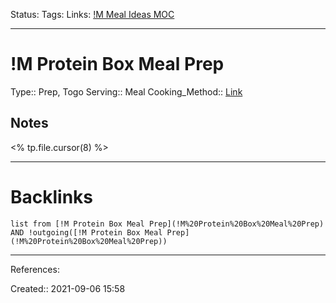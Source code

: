 Status: 
Tags: 
Links: [!M Meal Ideas MOC](!M%20Meal%20Ideas%20MOC)
___
# !M Protein Box Meal Prep
Type:: Prep, Togo
Serving:: Meal
Cooking_Method::
[Link](https://ihatemealprep.com/protein-breakfast-box/)
## Notes
<% tp.file.cursor(8) %>
___
# Backlinks
```dataview
list from [!M Protein Box Meal Prep](!M%20Protein%20Box%20Meal%20Prep) AND !outgoing([!M Protein Box Meal Prep](!M%20Protein%20Box%20Meal%20Prep))
```
___
References:

Created:: 2021-09-06 15:58

